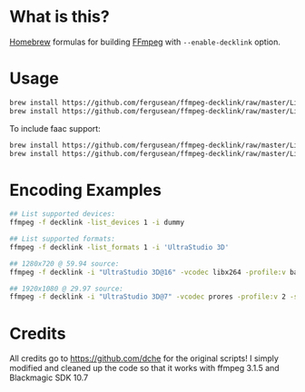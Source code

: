 
# What is this?

[Homebrew](http://brew.sh) formulas for building [FFmpeg](https://www.ffmpeg.org) with `--enable-decklink` option.

# Usage

```bash
brew install https://github.com/fergusean/ffmpeg-decklink/raw/master/Library/Formula/decklink.rb
brew install https://github.com/fergusean/ffmpeg-decklink/raw/master/Library/Formula/ffmpeg.rb --with-decklink
```

To include faac support:

```bash
brew install https://github.com/fergusean/ffmpeg-decklink/raw/master/Library/Formula/decklink.rb
brew install https://github.com/fergusean/ffmpeg-decklink/raw/master/Library/Formula/ffmpeg.rb --with-decklink --with-faac
```

# Encoding Examples

```bash
## List supported devices:
ffmpeg -f decklink -list_devices 1 -i dummy
```

```bash
## List supported formats:
ffmpeg -f decklink -list_formats 1 -i 'UltraStudio 3D'
```

```bash
## 1280x720 @ 59.94 source:
ffmpeg -f decklink -i "UltraStudio 3D@16" -vcodec libx264 -profile:v baseline -b:v 2500k -acodec libfaac -b:a 128k -pix_fmt yuv420p output.mp4
```

```bash
## 1920x1080 @ 29.97 source:
ffmpeg -f decklink -i "UltraStudio 3D@7" -vcodec prores -profile:v 2 -s 1280x720 -r 30000/1001 -acodec copy output.mov
```

# Credits

All credits go to https://github.com/dche for the original scripts! I simply modified and cleaned up the code so that it works with ffmpeg 3.1.5 and Blackmagic SDK 10.7
